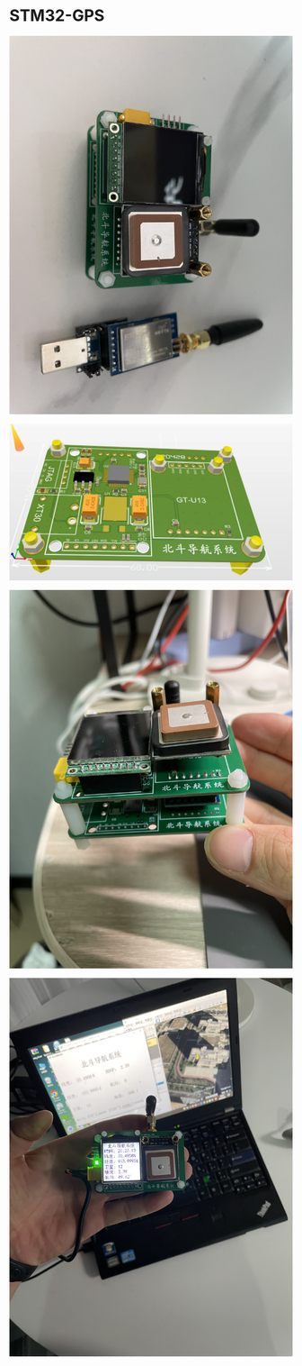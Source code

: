 # STM32-GPS

![image](image/IMG_00.jpg)

![image](image/IMG_01.jpg)

![image](image/IMG_02.jpg)

![image](image/IMG_03.jpg)